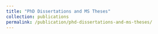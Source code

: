 ```yaml
---
title: "PhD Dissertations and MS Theses"
collection: publications
permalink: /publication/phd-dissertations-and-ms-theses/
---
```

